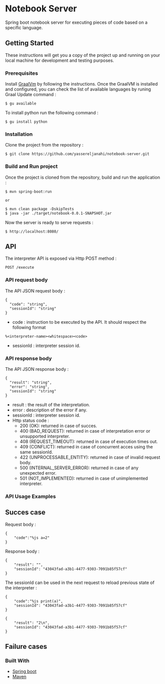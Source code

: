 # Notebook Server

Spring boot notebook server for executing pieces of code based on a specific language. 

## Getting Started

These instructions will get you a copy of the project up and running on your local machine for development and testing purposes.

### Prerequisites

Install [GraalVm](https://www.graalvm.org/docs/getting-started/) by following the instructions. Once the GraalVM is installed and configured, you can check the list of available languages by runing Graal Update command :

```
$ gu available
```

To install python run the following command : 

```
$ gu install python
```

### Installation

Clone the project from the repository : 

```
$ git clone https://github.com/yassereljanahi/notebook-server.git
```

### Build and Run project

Once the project is cloned from the repository, build and run the application : 

```
$ mvn spring-boot:run

or

$ mvn clean package -DskipTests
$ java -jar ./target/notebook-0.0.1-SNAPSHOT.jar
``` 

Now the server is ready to serve requests : 

```
$ http://localhost:8080/
```

## API

The interpreter API is exposed via Http POST method : 

```
POST /execute
```

### API request body

The API JSON request body : 

```
{
  "code": "string",
  "sessionId": "string"
}
```

- code : instruction to be executed by the API. It should respect the following format
```
%<interpreter-name><whitespace><code>
```
- sessionId : interpreter session id.


### API response body

The API JSON response body :

```
{
  "result": "string",
  "error": "string",
  "sessionId": "string"
}
```

- result : the result of the interpretation.
- error : description of the error if any.
- sessionId : interpreter session id.
- Http status code : 
	- 200 (OK): returned in case of succes.
	- 400 (BAD_REQUEST): returned in case of interpretation error or unsupported interpreter.
	- 408 (REQUEST_TIMEOUT): returned in case of execution times out.
	- 409 (CONFLICT): returned in case of concurrent acces using the same sessionId.
	- 422 (UNPROCESSABLE_ENTITY): returned in case of invalid request body.
	- 500 (INTERNAL_SERVER_ERROR): returned in case of any unexpected error.
	- 501 (NOT_IMPLEMENTED): returned in case of unimplemented interpreter.

### API Usage Examples

## Succes case

Request body : 

```
{
	"code":"%js a=2"
}
```

Response body : 

```
{
    "result": "",
    "sessionId": "43043fad-a3b1-4477-9303-7091b85f57cf"
}
```
The sessionId can be used in the next request to reload previous state of the interpreter :

```
{
	"code":"%js print(a)",
	"sessionId": "43043fad-a3b1-4477-9303-7091b85f57cf"
}
```

```
{
    "result": "2\n",
    "sessionId": "43043fad-a3b1-4477-9303-7091b85f57cf"
}
```

## Failure cases



### Built With

* [Spring boot](https://spring.io/projects/spring-boot)
* [Maven](https://maven.apache.org/)